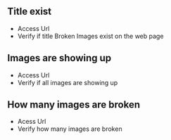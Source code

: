 ## Title exist
- Access Url
- Verify if title Broken Images exist on the web page

## Images are showing up
- Access Url
- Verify if all images are showing up

## How many images are broken
- Acess Url
- Verify how many images are broken


